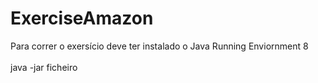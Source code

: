 # ExerciseAmazon

Para correr o exersício deve ter instalado o Java Running Enviornment 8 <br>
<br>
java -jar ficheiro <br>